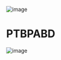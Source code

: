 ![image](https://github.com/user-attachments/assets/6db4d482-4c04-4693-a884-55a53e9a0678)
# PTBPABD
![image](https://github.com/user-attachments/assets/8fe23530-3dbc-4e20-a796-d76dde2a8f7f)


